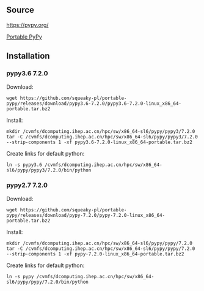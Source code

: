## Source

<https://pypy.org/>

[Portable PyPy](https://github.com/squeaky-pl/portable-pypy)


## Installation

### pypy3.6 7.2.0

Download:

```
wget https://github.com/squeaky-pl/portable-pypy/releases/download/pypy3.6-7.2.0/pypy3.6-7.2.0-linux_x86_64-portable.tar.bz2
```

Install:

```
mkdir /cvmfs/dcomputing.ihep.ac.cn/hpc/sw/x86_64-sl6/pypy/pypy3/7.2.0
tar -C /cvmfs/dcomputing.ihep.ac.cn/hpc/sw/x86_64-sl6/pypy/pypy3/7.2.0 --strip-components 1 -xf pypy3.6-7.2.0-linux_x86_64-portable.tar.bz2
```

Create links for default python:

```
ln -s pypy3.6 /cvmfs/dcomputing.ihep.ac.cn/hpc/sw/x86_64-sl6/pypy/pypy3/7.2.0/bin/python
```

### pypy2.7 7.2.0

Download:

```
wget https://github.com/squeaky-pl/portable-pypy/releases/download/pypy-7.2.0/pypy-7.2.0-linux_x86_64-portable.tar.bz2
```

Install:

```
mkdir /cvmfs/dcomputing.ihep.ac.cn/hpc/sw/x86_64-sl6/pypy/pypy/7.2.0
tar -C /cvmfs/dcomputing.ihep.ac.cn/hpc/sw/x86_64-sl6/pypy/pypy/7.2.0 --strip-components 1 -xf pypy-7.2.0-linux_x86_64-portable.tar.bz2
```

Create links for default python:

```
ln -s pypy /cvmfs/dcomputing.ihep.ac.cn/hpc/sw/x86_64-sl6/pypy/pypy/7.2.0/bin/python
```
